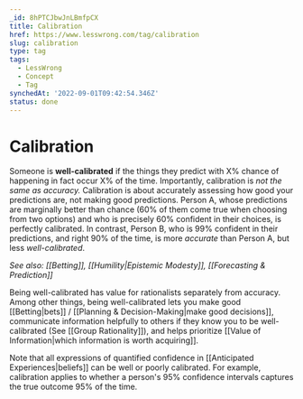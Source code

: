 ```yaml
---
_id: 8hPTCJbwJnLBmfpCX
title: Calibration
href: https://www.lesswrong.com/tag/calibration
slug: calibration
type: tag
tags:
  - LessWrong
  - Concept
  - Tag
synchedAt: '2022-09-01T09:42:54.346Z'
status: done
---
```


# Calibration

Someone is **well-calibrated** if the things they predict with X% chance of happening in fact occur X% of the time. Importantly, calibration is *not the same as accuracy.* Calibration is about accurately assessing how good your predictions are, not making good predictions. Person A, whose predictions are marginally better than chance (60% of them come true when choosing from two options) and who is precisely 60% confident in their choices, is perfectly calibrated. In contrast, Person B, who is 99% confident in their predictions, and right 90% of the time, is more *accurate* than Person A, but less *well-calibrated*.

*See also: [[Betting]], [[Humility|Epistemic Modesty]], [[Forecasting & Prediction]]*

Being well-calibrated has value for rationalists separately from accuracy. Among other things, being well-calibrated lets you make good [[Betting|bets]] / [[Planning & Decision-Making|make good decisions]], communicate information helpfully to others if they know you to be well-calibrated (See [[Group Rationality]]), and helps prioritize [[Value of Information|which information is worth acquiring]].

Note that all expressions of quantified confidence in [[Anticipated Experiences|beliefs]] can be well or poorly calibrated. For example, calibration applies to whether a person's 95% confidence intervals captures the true outcome 95% of the time.
